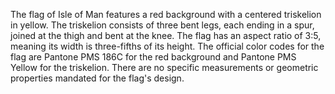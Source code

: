 The flag of Isle of Man features a red background with a centered triskelion in yellow. The triskelion consists of three bent legs, each ending in a spur, joined at the thigh and bent at the knee. The flag has an aspect ratio of 3:5, meaning its width is three-fifths of its height. The official color codes for the flag are Pantone PMS 186C for the red background and Pantone PMS Yellow for the triskelion. There are no specific measurements or geometric properties mandated for the flag's design.